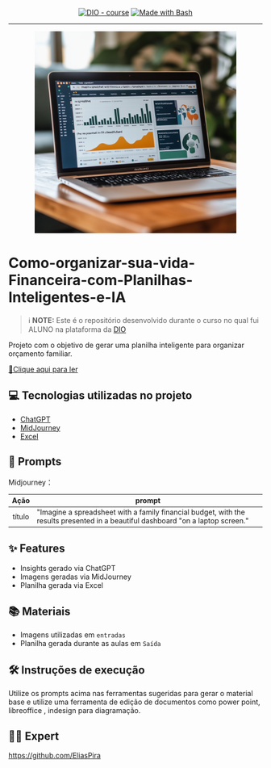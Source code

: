 <p align="center">
<a href="https://dio.me/"><img src="https://img.shields.io/badge/DIO-Course-28DA77?logo=youtube" alt="DIO - course"></a>
<a href="https://www.gnu.org/software/bash/" title="Go to Bash homepage"><img src="https://img.shields.io/badge/Prompt-Project-blue?logo=gnu-bash&amp;logoColor=white" alt="Made with Bash"></a></p>

-------


<p align="center">
<img width="400"
    src="Entradas/Plan_Laptop.png"
>
</p>

# Como-organizar-sua-vida-Financeira-com-Planilhas-Inteligentes-e-IA


 > ℹ️ **NOTE:** Este é o repositório desenvolvido durante o curso no qual fui ALUNO na plataforma da [DIO](https://dio.me)

Projeto com o objetivo de gerar uma planilha inteligente para organizar orçamento familiar.

<a href="https://1drv.ms/x/c/c7138c90b86afe76/Ech8IcFycnpEr232nWQpduQBl2YBQlP3tXyIwtCp9d_p8Q?e=efAfu4"> 📕Clique aqui para ler</a>

## 💻 Tecnologias utilizadas no projeto

- [ChatGPT](https://chat.openai.com/) 
- [MidJourney](https://www.midjourney.com/app/)
- [Excel](https://www.microsoft.com/en/microsoft-365/excel)

## 🧠 Prompts

Midjourney：

|  Ação  | prompt                                                                                 |
| :----: | -------------------------------------------------------------------------------------- |
| título | "Imagine a spreadsheet with a family financial budget, with the results presented in a beautiful dashboard "on a laptop screen." |

## ✨ Features

- Insights gerado via ChatGPT
- Imagens geradas via MidJourney
- Planilha gerada via Excel

## 📚 Materiais

- Imagens utilizadas em `entradas`
- Planilha gerada durante as aulas em `Saída`

## 🛠️ Instruções de execução

Utilize os prompts acima nas ferramentas sugeridas para gerar o material base e utilize uma ferramenta de edição de documentos como power point, libreoffice , indesign para diagramação.

## 👨‍💻 Expert
https://github.com/EliasPira

